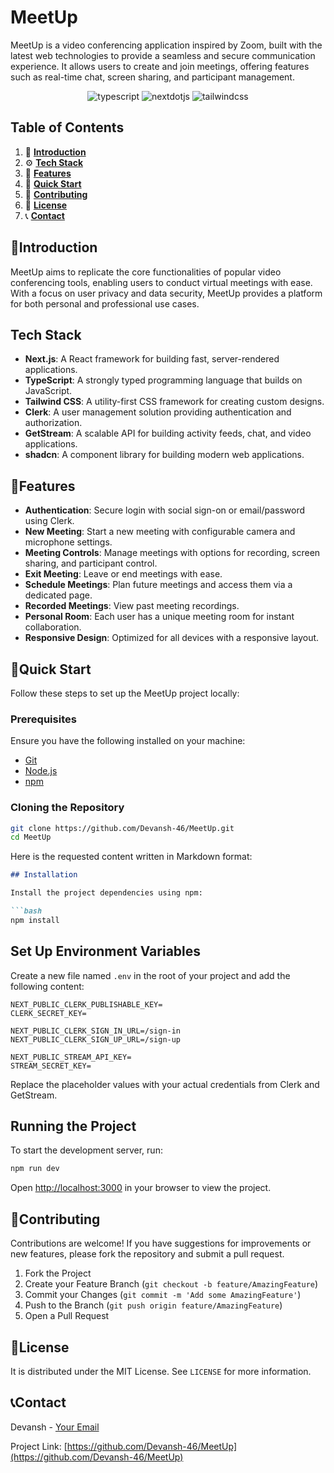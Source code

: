 # MeetUp

MeetUp is a video conferencing application inspired by Zoom, built with the latest web technologies to provide a seamless and secure communication experience. It allows users to create and join meetings, offering features such as real-time chat, screen sharing, and participant management.
<div align='center'>
    <img src="https://img.shields.io/badge/-TypeScript-black?style=for-the-badge&logoColor=white&logo=typescript&color=3178C6" alt="typescript" />
    <img src="https://img.shields.io/badge/-Next_JS-black?style=for-the-badge&logoColor=white&logo=nextdotjs&color=000000" alt="nextdotjs" />
    <img src="https://img.shields.io/badge/-Tailwind_CSS-black?style=for-the-badge&logoColor=white&logo=tailwindcss&color=06B6D4" alt="tailwindcss" />
  </div>

## Table of Contents

1. 🤖 [**Introduction**](#introduction)
2. ⚙️ [**Tech Stack**](#tech-stack)
3. 🔋 [**Features**](#features)
4. 🚀 [**Quick Start**](#quick-start)
5. 🤝 [**Contributing**](#contributing)
6. 📜 [**License**](#license)
7. 📞 [**Contact**](#contact)

## 🤖Introduction

MeetUp aims to replicate the core functionalities of popular video conferencing tools, enabling users to conduct virtual meetings with ease. With a focus on user privacy and data security, MeetUp provides a platform for both personal and professional use cases.

## Tech Stack

- **Next.js**: A React framework for building fast, server-rendered applications.
- **TypeScript**: A strongly typed programming language that builds on JavaScript.
- **Tailwind CSS**: A utility-first CSS framework for creating custom designs.
- **Clerk**: A user management solution providing authentication and authorization.
- **GetStream**: A scalable API for building activity feeds, chat, and video applications.
- **shadcn**: A component library for building modern web applications.

## 🔋Features

- **Authentication**: Secure login with social sign-on or email/password using Clerk.
- **New Meeting**: Start a new meeting with configurable camera and microphone settings.
- **Meeting Controls**: Manage meetings with options for recording, screen sharing, and participant control.
- **Exit Meeting**: Leave or end meetings with ease.
- **Schedule Meetings**: Plan future meetings and access them via a dedicated page.
- **Recorded Meetings**: View past meeting recordings.
- **Personal Room**: Each user has a unique meeting room for instant collaboration.
- **Responsive Design**: Optimized for all devices with a responsive layout.

## 🚀Quick Start

Follow these steps to set up the MeetUp project locally:

### Prerequisites

Ensure you have the following installed on your machine:

- [Git](https://git-scm.com/)
- [Node.js](https://nodejs.org/en)
- [npm](https://www.npmjs.com/)

### Cloning the Repository

```bash
git clone https://github.com/Devansh-46/MeetUp.git
cd MeetUp
```

Here is the requested content written in Markdown format:

```markdown
## Installation

Install the project dependencies using npm:

```bash
npm install
```

## Set Up Environment Variables

Create a new file named `.env` in the root of your project and add the following content:

```env
NEXT_PUBLIC_CLERK_PUBLISHABLE_KEY=
CLERK_SECRET_KEY=

NEXT_PUBLIC_CLERK_SIGN_IN_URL=/sign-in
NEXT_PUBLIC_CLERK_SIGN_UP_URL=/sign-up

NEXT_PUBLIC_STREAM_API_KEY=
STREAM_SECRET_KEY=
```

Replace the placeholder values with your actual credentials from Clerk and GetStream.

## Running the Project

To start the development server, run:

```bash
npm run dev
```

Open [http://localhost:3000](http://localhost:3000) in your browser to view the project.

## 🤝Contributing

Contributions are welcome! If you have suggestions for improvements or new features, please fork the repository and submit a pull request.

1. Fork the Project
2. Create your Feature Branch (`git checkout -b feature/AmazingFeature`)
3. Commit your Changes (`git commit -m 'Add some AmazingFeature'`)
4. Push to the Branch (`git push origin feature/AmazingFeature`)
5. Open a Pull Request

## 📜License

It is distributed under the MIT License. See `LICENSE` for more information.

## 📞Contact

Devansh - [Your Email](mailto:devansh.chaubey46@gmail.com)

Project Link: [https://github.com/Devansh-46/MeetUp](https://github.com/Devansh-46/MeetUp)
